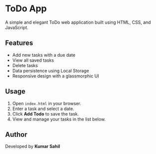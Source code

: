 # ToDo App

A simple and elegant ToDo web application built using HTML, CSS, and JavaScript.

## Features

- Add new tasks with a due date
- View all saved tasks
- Delete tasks
- Data persistence using Local Storage
- Responsive design with a glassmorphic UI

## Usage

1. Open `index.html` in your browser.
2. Enter a task and select a date.
3. Click **Add Todo** to save the task.
4. View and manage your tasks in the list below.

## Author

Developed by **Kumar Sahil**
